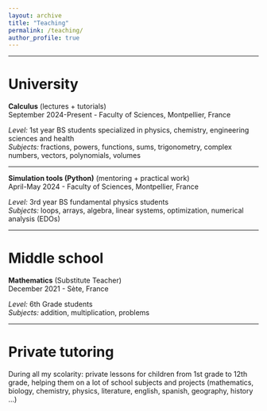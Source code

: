 ```yaml
---
layout: archive
title: "Teaching"
permalink: /teaching/
author_profile: true
---
```


***

University
======

<b>Calculus</b> (lectures + tutorials)
<br>September 2024-Present - Faculty of Sciences, Montpellier, France

<i>Level:</i> 1st year BS students specialized in physics, chemistry, engineering sciences and health
<br><i>Subjects:</i> fractions, powers, functions, sums, trigonometry, complex numbers, vectors, polynomials, volumes

***

<b>Simulation tools (Python)</b> (mentoring + practical work)
<br>April-May 2024 - Faculty of Sciences, Montpellier, France

<i>Level:</i> 3rd year BS fundamental physics students
<br><i>Subjects:</i> loops, arrays, algebra, linear systems, optimization, numerical analysis (EDOs)

***

Middle school
======

<b>Mathematics</b> (Substitute Teacher)
<br>December 2021 - Sète, France

<i>Level:</i> 6th Grade students
<br><i>Subjects:</i> addition, multiplication, problems

***

Private tutoring
======

During all my scolarity: private lessons for children from 1st grade to 12th grade, helping them on a lot of school subjects and projects (mathematics, biology, chemistry, physics, literature, english, spanish, geography, history ...)
